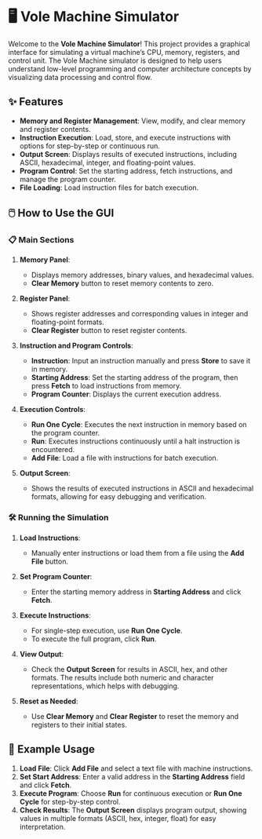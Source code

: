 # 🖥️ Vole Machine Simulator

Welcome to the **Vole Machine Simulator**! This project provides a graphical interface for simulating a virtual machine’s CPU, memory, registers, and control unit. The Vole Machine simulator is designed to help users understand low-level programming and computer architecture concepts by visualizing data processing and control flow.

## ✨ Features

- **Memory and Register Management**: View, modify, and clear memory and register contents.
- **Instruction Execution**: Load, store, and execute instructions with options for step-by-step or continuous run.
- **Output Screen**: Displays results of executed instructions, including ASCII, hexadecimal, integer, and floating-point values.
- **Program Control**: Set the starting address, fetch instructions, and manage the program counter.
- **File Loading**: Load instruction files for batch execution.

## 🖱️ How to Use the GUI

### 📋 Main Sections

1. **Memory Panel**:
   - Displays memory addresses, binary values, and hexadecimal values.
   - **Clear Memory** button to reset memory contents to zero.

2. **Register Panel**:
   - Shows register addresses and corresponding values in integer and floating-point formats.
   - **Clear Register** button to reset register contents.

3. **Instruction and Program Controls**:
   - **Instruction**: Input an instruction manually and press **Store** to save it in memory.
   - **Starting Address**: Set the starting address of the program, then press **Fetch** to load instructions from memory.
   - **Program Counter**: Displays the current execution address.

4. **Execution Controls**:
   - **Run One Cycle**: Executes the next instruction in memory based on the program counter.
   - **Run**: Executes instructions continuously until a halt instruction is encountered.
   - **Add File**: Load a file with instructions for batch execution.

5. **Output Screen**:
   - Shows the results of executed instructions in ASCII and hexadecimal formats, allowing for easy debugging and verification.

### 🛠️ Running the Simulation

1. **Load Instructions**:
   - Manually enter instructions or load them from a file using the **Add File** button.

2. **Set Program Counter**:
   - Enter the starting memory address in **Starting Address** and click **Fetch**.

3. **Execute Instructions**:
   - For single-step execution, use **Run One Cycle**.
   - To execute the full program, click **Run**.

4. **View Output**:
   - Check the **Output Screen** for results in ASCII, hex, and other formats. The results include both numeric and character representations, which helps with debugging.

5. **Reset as Needed**:
   - Use **Clear Memory** and **Clear Register** to reset the memory and registers to their initial states.

## 📂 Example Usage

1. **Load File**: Click **Add File** and select a text file with machine instructions.
2. **Set Start Address**: Enter a valid address in the **Starting Address** field and click **Fetch**.
3. **Execute Program**: Choose **Run** for continuous execution or **Run One Cycle** for step-by-step control.
4. **Check Results**: The **Output Screen** displays program output, showing values in multiple formats (ASCII, hex, integer, float) for easy interpretation.


